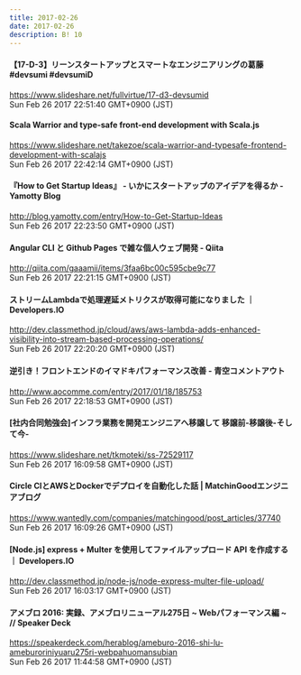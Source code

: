 ```yaml
---
title: 2017-02-26
date: 2017-02-26
description: B! 10
---
```


#### 【17-D-3】リーンスタートアップとスマートなエンジニアリングの葛藤 #devsumi #devsumiD
https://www.slideshare.net/fullvirtue/17-d3-devsumid<br>
Sun Feb 26 2017 22:51:40 GMT+0900 (JST)<br>


#### Scala Warrior and type-safe front-end development with Scala.js
https://www.slideshare.net/takezoe/scala-warrior-and-typesafe-frontend-development-with-scalajs<br>
Sun Feb 26 2017 22:42:14 GMT+0900 (JST)<br>


#### 『How to Get Startup Ideas』 - いかにスタートアップのアイデアを得るか - Yamotty Blog
http://blog.yamotty.com/entry/How-to-Get-Startup-Ideas<br>
Sun Feb 26 2017 22:23:50 GMT+0900 (JST)<br>


#### Angular CLI と Github Pages で雑な個人ウェブ開発 - Qiita
http://qiita.com/gaaamii/items/3faa6bc00c595cbe9c77<br>
Sun Feb 26 2017 22:21:15 GMT+0900 (JST)<br>


#### ストリームLambdaで処理遅延メトリクスが取得可能になりました ｜ Developers.IO
http://dev.classmethod.jp/cloud/aws/aws-lambda-adds-enhanced-visibility-into-stream-based-processing-operations/<br>
Sun Feb 26 2017 22:20:20 GMT+0900 (JST)<br>


#### 逆引き！フロントエンドのイマドキパフォーマンス改善 - 青空コメントアウト
http://www.aocomme.com/entry/2017/01/18/185753<br>
Sun Feb 26 2017 22:18:53 GMT+0900 (JST)<br>


#### [社内合同勉強会]インフラ業務を開発エンジニアへ移譲して 移譲前-移譲後-そして今-
https://www.slideshare.net/tkmoteki/ss-72529117<br>
Sun Feb 26 2017 16:09:58 GMT+0900 (JST)<br>


#### Circle CIとAWSとDockerでデプロイを自動化した話 | MatchinGoodエンジニアブログ
https://www.wantedly.com/companies/matchingood/post_articles/37740<br>
Sun Feb 26 2017 16:09:26 GMT+0900 (JST)<br>


#### [Node.js] express + Multer を使用してファイルアップロード API を作成する ｜ Developers.IO
http://dev.classmethod.jp/node-js/node-express-multer-file-upload/<br>
Sun Feb 26 2017 16:03:17 GMT+0900 (JST)<br>


#### アメブロ 2016:  実録、アメブロリニューアル275日 ~ Webパフォーマンス編 ~ // Speaker Deck
https://speakerdeck.com/herablog/ameburo-2016-shi-lu-ameburoriniyuaru275ri-webpahuomansubian<br>
Sun Feb 26 2017 11:44:58 GMT+0900 (JST)<br>


